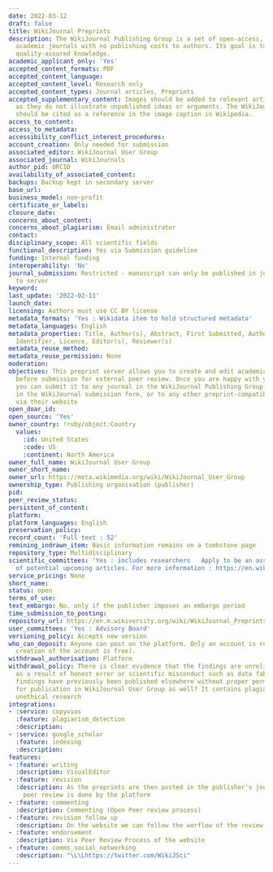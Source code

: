 ```yaml
---
date: 2022-03-12
draft: false
title: WikiJournal Preprints
description: The WikiJournal Publishing Group is a set of open-access, peer-reviewed
  academic journals with no publishing costs to authors. Its goal is to provide free,
  quality-assured knowledge.
academic_applicant_only: 'Yes'
accepted_content_formats: PDF
accepted_content_language:
accepted_content_level: Research only
accepted_content_types: Journal articles, Preprints
accepted_supplementary_content: Images should be added to relevant articles, as long
  as they do not illustrate unpublished ideas or arguments. The WikiJournal article
  should be cited as a reference in the image caption in Wikipedia.
access_to_content:
access_to_metadata:
accessibility_conflict_interest_procedures:
account_creation: Only needed for submission
associated_editor: WikiJournal User Group
associated_journal: WikiJournals
author_pid: ORCID
availability_of_associated_content:
backups: Backup kept in secondary server
base_url:
business_model: non-profit
certificate_or_labels:
closure_date:
concerns_about_content:
concerns_about_plagiarism: Email administrator
contact:
disciplinary_scope: All scientific fields
functional_description: Yes via Submission guideline
funding: Internal funding
interoperability: 'No'
journal_submission: Restricted - manuscript can only be published in journal linked
  to server
keyword:
last_update: '2022-02-11'
launch_date:
licensing: Authors must use CC BY license
metadata_formats: 'Yes : Wikidata item to hold structured metadata'
metadata_languages: English
metadata_properties: Title, Author(s), Abstract, First Submitted, Author(s) info,
  Identifier, Licence, Editor(s), Reviewer(s)
metadata_reuse_method:
metadata_reuse_permission: None
moderation:
objectives: This preprint server allows you to create and edit academic articles drafts
  before submission for external peer review. Once you are happy with your article,
  you can submit it to any journal in the WikiJournal Publishing Group by filling
  in the WikiJournal submission form, or to any other preprint-compatible journal
  via their website
open_doar_id:
open_source: 'Yes'
owner_country: !ruby/object:Country
  values:
    :id: United States
    :code: US
    :continent: North America
owner_full_name: WikiJournal User Group
owner_short_name:
owner_url: https://meta.wikimedia.org/wiki/WikiJournal_User_Group
ownership_type: Publishing organisation (publisher)
pid:
peer_review_status:
persistent_of_content:
platform:
platform_languages: English
preservation_policy:
record_count: 'Full text : 52'
remining_indrawn_item: Basic information remains on a tombstone page
repository_type: Multidisciplinary
scientific_committees: 'Yes : includes researchers   Apply to be an associate editor to help organise peer review, formatting and Wikipedia-integration
  of potential upcoming articles. For more information : https://en.wikiversity.org/wiki/WikiJournal_User_Group/Associate_editors'
service_pricing: None
short_name:
status: open
terms_of_use:
text_embargo: No, only if the publisher imposes an embargo period
time_submission_to_posting:
repository_url: https://en.m.wikiversity.org/wiki/WikiJournal_Preprints
user_committees: 'Yes : Advisory Board'
versioning_policy: Accepts new version
who_can_deposit: Anyone can post on the platform. Only an account is required ( The
  creation of the account is free).
withdrawal_authorisation: Platform
withdrawal_policy: There is clear evidence that the findings are unreliable, either
  as a result of honest error or scientific misconduct such as data fabrication. The
  findings have previously been published elsewhere without proper permission or justification
  for publication in WikiJournal User Group as well? It contains plagiarism. It reports
  unethical research
integrations:
- :service: copyvios
  :feature: plagiarism_detection
  :description:
- :service: google_scholar
  :feature: indexing
  :description:
features:
- :feature: writing
  :description: VisualEditor
- :feature: revision
  :description: As the preprints are then posted in the publisher's journals, the
    peer review is done by the platform
- :feature: commenting
  :description: Commenting (Open Peer review process)
- :feature: revision_follow_up
  :description: On the website we can follow the worflow of the review of the article
- :feature: endorsement
  :description: Via Peer Review Process of the website
- :feature: comms_social_networking
  :description: "\L\Lhttps://twitter.com/WikiJSci"
---
```



